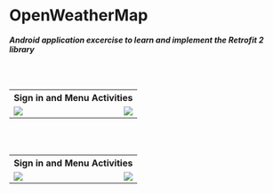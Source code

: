 # OpenWeatherMap 

***Android application excercise to learn and implement the Retrofit 2 library***

<table>
		<th colspan="3">Sign in and Menu Activities</th>
  <tr>
    <td><img src="https://github.com/iluso-6/OpenWeatherMap_Retrofit_2/blob/master/screenshots/one.png?raw=true" align="left"/></td>
    <td width="33%"></td>
    <td> <img src="https://github.com/iluso-6/OpenWeatherMap_Retrofit_2/blob/master/screenshots/two.png?raw=true" align="right"/>
    </td>

<br><br>

  </tr>
  
</table>

<table>
		<th colspan="3">Sign in and Menu Activities</th>
  <tr>
    <td><img src="https://github.com/iluso-6/OpenWeatherMap_Retrofit_2/blob/master/screenshots/three.png?raw=true" align="left"/></td>
    <td width="33%"></td>
    <td> <img src="https://github.com/iluso-6/OpenWeatherMap_Retrofit_2/blob/master/screenshots/four.png?raw=true" align="right"/>
    </td>

<br><br>

  </tr>
  
</table>
